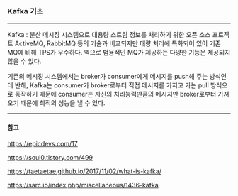 ### Kafka 기초
---

Kafka : 분산 메시징 시스템으로 대용량 스트림 정보를 처리하기 위한 오픈 소스 프로젝트
ActiveMQ, RabbitMQ 등의 기술과 비교되지만 대량 처리에 특화되어 있어 기존 MQ에 비해 TPS가 우수하다.
역으로 범용적인 MQ가 제공하는 다양한 기능은 제공되지 않을 수 있다.

기존의 메시징 시스템에서는 broker가 consumer에게 메시지를 push해 주는 방식인데 반해,
Kafka는 consumer가 broker로부터 직접 메시지를 가지고 가는 pull 방식으로 동작하기 때문에
consumer는 자신의 처리능력만큼의 메시지만 broker로부터 가져오기 때문에 최적의 성능을 낼 수 있다.

---
#### 참고

https://epicdevs.com/17

https://soul0.tistory.com/499

https://taetaetae.github.io/2017/11/02/what-is-kafka/

https://sarc.io/index.php/miscellaneous/1436-kafka